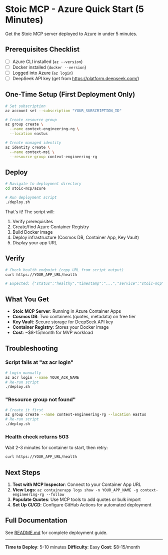 # Stoic MCP - Azure Quick Start (5 Minutes)

Get the Stoic MCP server deployed to Azure in under 5 minutes.

## Prerequisites Checklist

- [ ] Azure CLI installed (`az --version`)
- [ ] Docker installed (`docker --version`)
- [ ] Logged into Azure (`az login`)
- [ ] DeepSeek API key (get from https://platform.deepseek.com/)

## One-Time Setup (First Deployment Only)

```bash
# Set subscription
az account set --subscription "YOUR_SUBSCRIPTION_ID"

# Create resource group
az group create \
  --name context-engineering-rg \
  --location eastus

# Create managed identity
az identity create \
  --name context-msi \
  --resource-group context-engineering-rg
```

## Deploy

```bash
# Navigate to deployment directory
cd stoic-mcp/azure

# Run deployment script
./deploy.sh
```

That's it! The script will:
1. Verify prerequisites
2. Create/find Azure Container Registry
3. Build Docker image
4. Deploy infrastructure (Cosmos DB, Container App, Key Vault)
5. Display your app URL

## Verify

```bash
# Check health endpoint (copy URL from script output)
curl https://YOUR_APP_URL/health

# Expected: {"status":"healthy","timestamp":"...","service":"stoic-mcp"}
```

## What You Get

- **Stoic MCP Server**: Running in Azure Container Apps
- **Cosmos DB**: Two containers (quotes, metadata) on free tier
- **Key Vault**: Secure storage for DeepSeek API key
- **Container Registry**: Stores your Docker image
- **Cost**: ~$8-15/month for MVP workload

## Troubleshooting

### Script fails at "az acr login"
```bash
# Login manually
az acr login --name YOUR_ACR_NAME
# Re-run script
./deploy.sh
```

### "Resource group not found"
```bash
# Create it first
az group create --name context-engineering-rg --location eastus
# Re-run script
./deploy.sh
```

### Health check returns 503
Wait 2-3 minutes for container to start, then retry:
```bash
curl https://YOUR_APP_URL/health
```

## Next Steps

1. **Test with MCP Inspector**: Connect to your Container App URL
2. **View Logs**: `az containerapp logs show -n YOUR_APP_NAME -g context-engineering-rg --follow`
3. **Populate Quotes**: Use MCP tools to add quotes or bulk import
4. **Set Up CI/CD**: Configure GitHub Actions for automated deployment

## Full Documentation

See [README.md](./README.md) for complete deployment guide.

---

**Time to Deploy**: 5-10 minutes
**Difficulty**: Easy
**Cost**: $8-15/month
